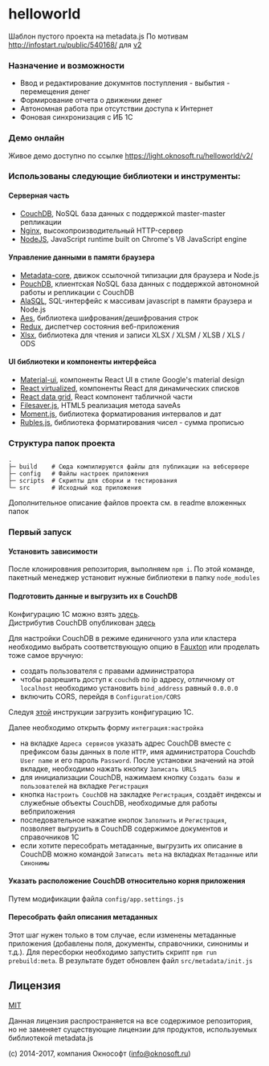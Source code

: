 # helloworld
Шаблон пустого проекта на metadata.js
По мотивам http://infostart.ru/public/540168/ для [v2](https://github.com/oknosoft/metadata.js/tree/develop/packages)

### Назначение и возможности
- Ввод и редактирование докумнтов поступления - выбытия - перемещения денег
- Формирование отчета о движении денег
- Автономная работа при отсутствии доступа к Интернет
- Фоновая синхронизация с ИБ 1С

### Демо онлайн
Живое демо доступно по ссылке https://light.oknosoft.ru/helloworld/v2/

### Использованы следующие библиотеки и инструменты:
#### Серверная часть
- [CouchDB](http://couchdb.apache.org/), NoSQL база данных с поддержкой master-master репликации
- [Nginx](http://nginx.org/ru/), высокопроизводительный HTTP-сервер
- [NodeJS](https://nodejs.org/en/), JavaScript runtime built on Chrome's V8 JavaScript engine

#### Управление данными в памяти браузера
- [Metadata-core](https://github.com/oknosoft/metadata.js/tree/develop/packages/metadata-core), движок ссылочной типизации для браузера и Node.js
- [PouchDB](https://pouchdb.com/), клиентская NoSQL база данных с поддержкой автономной работы и репликации с CouchDB
- [AlaSQL](https://github.com/agershun/alasql), SQL-интерфейс к массивам javascript в памяти браузера и Node.js
- [Aes](http://www.movable-type.co.uk/scripts/aes.html), библиотека шифрования/дешифрования строк
- [Redux](https://github.com/reactjs/redux), диспетчер состояния веб-приложения
- [Xlsx](https://github.com/SheetJS/js-xlsx), библиотека для чтения и записи XLSX / XLSM / XLSB / XLS / ODS

#### UI библиотеки и компоненты интерфейса
- [Material-ui](http://www.material-ui.com/), компоненты React UI в стиле Google's material design
- [React virtualized](https://github.com/bvaughn/react-virtualized), компоненты React для динамических списков
- [React data grid](https://github.com/adazzle/react-data-grid), React компонент табличной части
- [Filesaver.js](https://github.com/eligrey/FileSaver.js), HTML5 реализация метода saveAs
- [Moment.js](http://momentjs.com/), библиотека форматирования интервалов и дат
- [Rubles.js](http://meritt.github.io/rubles/), библиотека форматирования чисел - сумма прописью

### Структура папок проекта
```
.
├─ build    # Сюда компилируются файлы для публикации на вебсервере
├─ config   # Файлы настроек приложения
├─ scripts  # Скрипты для сборки и тестирования
└─ src      # Исходный код приложения
```
Дополнительное описание файлов проекта см. в readme вложенных папок

### Первый запуск

#### Установить зависимости
После клонироввния репозитория, выполняем `npm i`. По этой команде, пакетный менеджер установит нужные библиотеки в папку `node_modules`

#### Подготовить данные и выгрузить их в CouchDB
Конфигурацию 1С можно взять [здесь](https://github.com/oknosoft/metadata.js/tree/master/integration_1c).  
Дистрибутив CouchDB опубликован [здесь](http://couchdb.apache.org/#download)

Для настройки CouchDB в режиме единичного узла или кластера необходимо выбрать соответствующую опцию в [Fauxton](http://localhost:5984/_utils#setup) или проделать тоже самое вручную:
- создать пользователя с правами администратора
- чтобы разрешить доступ к `couchdb` по ip адресу, отличному от `localhost` необходимо установить `bind_address` равный `0.0.0.0`
- включить CORS, перейдя в `Configuration/CORS`

Следуя [этой](https://github.com/oknosoft/metadata.js/tree/master/integration_1c) инструкции загрузить конфигурацию 1С.

Далее необходимо открыть форму `интеграция:настройка`
- на вкладке `Адреса сервисов` указать адрес CouchDB вместе с префиксом базы данных в поле `HTTP`, имя администратора Couchdb `User name` и его пароль `Password`. После установки значений на этой вкладке, необходимо нажать кнопку `Записать URLS`
- для инициализации CouchDB, нажимаем кнопку `Создать базы и пользователей` на вкладке `Регистрация`
- кнопка `Настроить CouchDB` на закладке `Регистрация`, создаёт индексы и служебные объекты CouchDB, необходимые для работы вебприложения
- последовательное нажатие кнопок `Заполнить` и `Регистрация`, позволяет выгрузить в CouchDB содержимое документов и справочников 1С
- если хотите пересобрать метаданные, выгрузить их описание в CouchDB можно командой `Записать meta` на вкладках `Метаданные` или `Синонимы`

#### Указать расположение CouchDB относительно корня приложения
Путем модификации файла `config/app.settings.js`

#### Пересобрать файл описания метаданных
Этот шаг нужен только в том случае, если изменены метаданные приложения (добавлены поля, документы, справочники, синонимы и т.д.). Для пересборки необходимо запустить скрипт `npm run prebuild:meta`. В результате будет обновлен файл `src/metadata/init.js`


## Лицензия
[MIT](LICENSE)

Данная лицензия распространяется на все содержимое репозитория, но не заменяет существующие лицензии для продуктов, используемых библиотекой metadata.js

(c) 2014-2017, компания Окнософт (info@oknosoft.ru)
